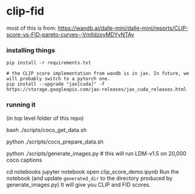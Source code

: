 # clip-fid

most of this is from:
https://wandb.ai/dalle-mini/dalle-mini/reports/CLIP-score-vs-FID-pareto-curves--VmlldzoyMDYyNTAy

### installing things
```
pip install -r requirements.txt

# the CLIP score implementation from wandb is in jax. In future, we will probably switch to a pytorch one.
pip install --upgrade "jax[cuda]" -f https://storage.googleapis.com/jax-releases/jax_cuda_releases.html
```

### running it

(in top level folder of this repo)

bash ./scripts/coco_get_data.sh

python ./scripts/coco_prepare_data.sh

python ./scripts/generate_images.py  # this will run LDM-v1.5 on 20,000 coco captions


cd notebooks
jupyter notebook
open clip_score_demo.ipynb
Run the notebook (and update `generated_dir` to the directory produced by generate_images.py)
It will give you CLIP and FID scores.
